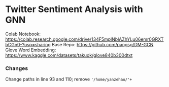 # Twitter Sentiment Analysis with GNN

Colab Notebook: https://colab.research.google.com/drive/134F5mplNblAZhYLu06emr0GRXTbCGn0-?usp=sharing
Base Repo: https://github.com/pangsg/DM-GCN
Glove Word Embedding: https://www.kaggle.com/datasets/takuok/glove840b300dtxt

### Changes
Change paths in line 93 and 110; remove `'/home/yanzehao/'+`
